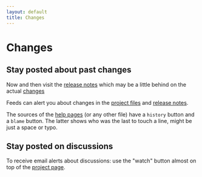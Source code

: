 ```yaml
---
layout: default
title: Changes
---
```


Changes
=======

Stay posted about past changes
------------------------------

Now and then visit the [release notes] which may be a little behind on the actual [changes]

Feeds can alert you about changes in the [project files] and [release notes][atom-notes].

The sources of the [help pages] (or any other file) have a `history` button and a `blame` button.
The latter shows who was the last to touch a line, might be just a space or typo.

Stay posted on discussions
--------------------------

To receive email alerts about discussions: use the "watch" button almost on top of the [project page].

[release notes]: https://github.com/d-bl/GroundForge/releases/
[changes]: https://github.com/d-bl/GroundForge/commits/
[project page]: https://github.com/d-bl/GroundForge/
[project files]: https://github.com/d-bl/GroundForge/commits/master.atom
[atom-notes]: https://github.com/d-bl/GroundForge/releases.atom
[help pages]: https://github.com/d-bl/GroundForge/tree/master/docs/help

